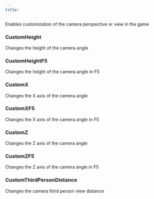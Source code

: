 ```yaml
---
title: 
---
```


Enables customization of the camera perspective or view in the game

### CustomHeight

Changes the height of the camera angle

### CustomHeightF5

Changes the height of the camera angle in F5

### CustomX

Changes the X axis of the camera angle

### CustomXF5

Changes the X axis of the camera angle in F5

### CustomZ

Changes the Z axis of the camera angle

### CustomZF5

Changes the Z axis of the camera angle in F5

### CustomThirdPersonDistance

Changes the camera third person view distance
